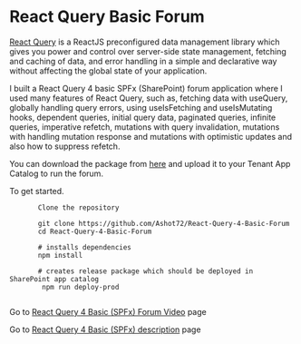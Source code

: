 # React Query Basic Forum
 [React Query](https://tanstack.com/query/v4) is a ReactJS preconfigured data management library which gives you power and control over server-side state management,
fetching and caching of data, and error handling in a simple and declarative way without affecting the global state of your application.

I built a React Query 4 basic SPFx (SharePoint) forum application where I used many features of React Query, such as, fetching data with useQuery, globally handling query errors, using useIsFetching and useIsMutating hooks, dependent queries, initial query data, paginated queries, infinite  queries, imperative refetch, mutations with query invalidation, mutations with handling mutation response and mutations with optimistic updates and also how to suppress refetch. 

 You can download the package from [here](https://github.com/Ashot72/React-Query-4-Basic-Forum/tree/main/sharepoint/solution) and upload it to your Tenant App Catalog to run the forum.

To get started.
```
       Clone the repository

       git clone https://github.com/Ashot72/React-Query-4-Basic-Forum
       cd React-Query-4-Basic-Forum

       # installs dependencies
       npm install

       # creates release package which should be deployed in SharePoint app catalog
        npm run deploy-prod
      
```

Go to [React Query 4 Basic (SPFx) Forum Video](https://youtu.be/nXeD3b5vr7I) page

Go to [React Query 4 Basic (SPFx) description](https://ashot72.github.io/React-Query-4-Basic-Forum/doc.htm) page

